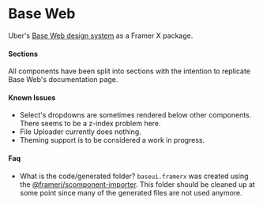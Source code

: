 # Base Web

Uber's [Base Web design system](https://baseweb.design/) as a Framer X package.

#### Sections

All components have been split into sections with the intention to replicate Base Web's documentation page.

#### Known Issues

- Select's dropdowns are sometimes rendered below other components. There seems to be a z-index problem here.
- File Uploader currently does nothing.
- Theming support is to be considered a work in progress.

#### Faq

- What is the code/generated folder?
  `baseui.framerx` was created using the [@framerj/scomponent-importer](https://www.npmjs.com/package/@framerjs/component-importer). This folder should be cleaned up at some point since many of the generated files are not used anymore.
